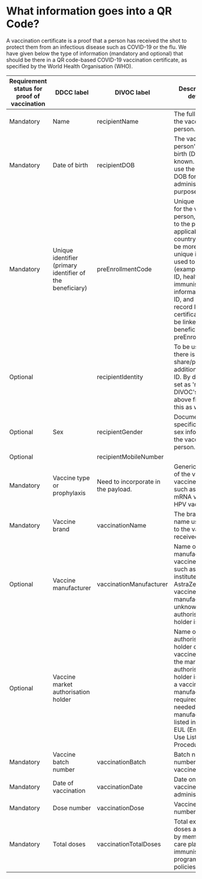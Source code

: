 # What information goes into a QR Code?

A vaccination certificate is a proof that a person has received the shot to protect them from an infectious disease such as COVID-19 or the flu. We have given below the type of information (mandatory and optional) that should be there in a QR code-based COVID-19 vaccination certificate, as specified by the World Health Organisation (WHO).

| Requirement status for proof of vaccination | DDCC label                                                | DIVOC label                         | Description and definition                                                                                                                                                                                                                                                                                                                        | Data type/format  | Examples                                                   |
| ------------------------------------------- | --------------------------------------------------------- | ----------------------------------- | ------------------------------------------------------------------------------------------------------------------------------------------------------------------------------------------------------------------------------------------------------------------------------------------------------------------------------------------------- | ----------------- | ---------------------------------------------------------- |
| Mandatory                                   | Name                                                      | recipientName                       | The full name of the vaccinated person.                                                                                                                                                                                                                                                                                                           | String            | John Tom Brown                                             |
| Mandatory                                   | Date of birth                                             | recipientDOB                        | The vaccinated person's date of birth (DOB) if known. If unknown, use the assigned DOB for administrative purposes.                                                                                                                                                                                                                               | Date              | 1998-01-05                                                 |
| Mandatory                                   | Unique identifier (primary identifier of the beneficiary) | preEnrollmentCode                   | Unique identifier for the vaccinated person, according to the policies applicable in each country. There can be more than one unique identifier used to link records (example: national ID, health ID, immunisation information system ID, and medical record ID). All the certificate IDs will be linked to the beneficiary's preEnrollmentCode. | UUID              |                                                            |
| Optional                                    |                                                           | recipientIdentity                   | To be used only if there is a need to share/print an additional national ID. By default, it is set as 'null' in DIVOC's case. The above field covers this as well.                                                                                                                                                                                | Alpha number      | Driving license                                            |
| Optional                                    | Sex                                                       | recipientGender                     | Documentation of a specific instance of sex information for the vaccinated person.                                                                                                                                                                                                                                                                | Male/female/other |                                                            |
| Optional                                    |                                                           | recipientMobileNumber               |                                                                                                                                                                                                                                                                                                                                                   | Numeric           | 18767778888                                                |
| Mandatory                                   | Vaccine type or prophylaxis                               | Need to incorporate in the payload. | Generic description of the vaccine or vaccine sub-type, such as  COVID-19 mRNA vaccine, HPV vaccine.                                                                                                                                                                                                                                              | Coding - ICD 11   |                                                            |
| Mandatory                                   | Vaccine brand                                             | vaccinationName                     | The brand or trade name used to refer to the vaccine received.                                                                                                                                                                                                                                                                                    | String            | Pfizer                                                     |
| Optional                                    | Vaccine manufacturer                                      | vaccinationManufacturer             | Name of the manufacturer of the vaccine received, such as Serum institute of India, or AstraZeneca. If the vaccine manufacturer is unknown, a market authorisation holder is needed.                                                                                                                                                              | String            | ABC company                                                |
| Optional                                    | Vaccine market authorisation holder                       |                                     | Name of the market authorisation holder of the vaccine received. If the market authorisation holder is unknown, a vaccine manufacturer is required. This is needed only if the manufacturer is not listed in the WHO EUL (Emergency Use Listing Procedure) list.                                                                                  | String            |                                                            |
| Mandatory                                   | Vaccine batch number                                      | vaccinationBatch                    | Batch number or lot number of the vaccine.                                                                                                                                                                                                                                                                                                        | String            | 4121Z104                                                   |
| Mandatory                                   | Date of vaccination                                       | vaccinationDate                     | Date on which the vaccine was administered.                                                                                                                                                                                                                                                                                                       | Date              | 2021-11-30                                                 |
| Mandatory                                   | Dose number                                               | vaccinationDose                     | Vaccine dose number.                                                                                                                                                                                                                                                                                                                              | Quantity          | 1, 2                                                       |
| Mandatory                                   | Total doses                                               | vaccinationTotalDoses               | Total expected doses as defined by member state care plan and immunisation programme policies.                                                                                                                                                                                                                                                    | Quantity          | For Pfizer and BioNTech, the total expected doses are two. |

